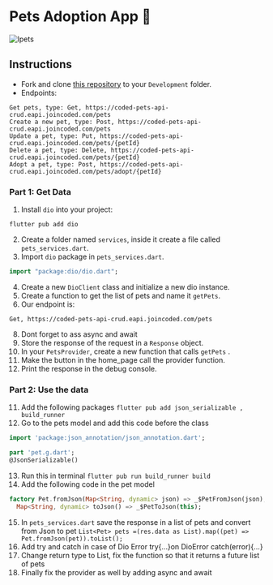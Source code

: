 # Pets Adoption App 🦄

![Ipets](https://user-images.githubusercontent.com/84308096/167295237-ac5ea80c-cb66-4975-9a93-c844dbfc6b37.png)

## Instructions

- Fork and clone [this repository](https://github.com/JoinCODED/Task-Flutter-Get-AdoptApp-Button) to your `Development` folder.
- Endpoints:

```
Get pets, type: Get, https://coded-pets-api-crud.eapi.joincoded.com/pets
Create a new pet, type: Post, https://coded-pets-api-crud.eapi.joincoded.com/pets
Update a pet, type: Put, https://coded-pets-api-crud.eapi.joincoded.com/pets/{petId}
Delete a pet, type: Delete, https://coded-pets-api-crud.eapi.joincoded.com/pets/{petId}
Adopt a pet, type: Post, https://coded-pets-api-crud.eapi.joincoded.com/pets/adopt/{petId}
```

### Part 1: Get Data

1. Install `dio` into your project:

```shell
flutter pub add dio
```

2. Create a folder named `services`, inside it create a file called `pets_services.dart`.
3. Import `dio` package in `pets_services.dart`.

```dart
import "package:dio/dio.dart";
```

4. Create a new `DioClient` class and initialize a new dio instance.
6. Create a function to get the list of pets and name it `getPets`.
7. Our endpoint is:

```
Get, https://coded-pets-api-crud.eapi.joincoded.com/pets
```
8. Dont forget to ass async and await
9. Store the response of the request in a `Response` object.
10. In your `PetsProvider`, create a new function that calls `getPets` .
11. Make the button in the home_page call the provider function.
12. Print the response in the debug console. 


### Part 2: Use the data

11. Add the following packages `flutter pub add json_serializable , build_runner`
12. Go to the pets model and add this code before the class
``` dart 
import 'package:json_annotation/json_annotation.dart';

part 'pet.g.dart';
@JsonSerializable()
```
13. Run this in terminal `flutter pub run build_runner build`
14. Add the following code in the pet model
```dart 
factory Pet.fromJson(Map<String, dynamic> json) => _$PetFromJson(json);
  Map<String, dynamic> toJson() => _$PetToJson(this);
```

15. In `pets_services.dart` save the response in a list of pets and convert from Json to pet `List<Pet> pets =(res.data as List).map((pet) => Pet.fromJson(pet)).toList();`
16. Add try and catch in case of Dio Error try{...}on DioError catch(error){...}
17. Change return type to List<Pet>, fix the function so that it returns a future list of pets
18. Finally fix the provider as well by adding async and await
  
